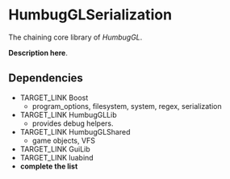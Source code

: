 # HumbugGLSerialization #

The chaining core library of *HumbugGL*.

**Description here**.

## Dependencies ## 

- TARGET_LINK Boost
	* program_options, filesystem, system, regex, serialization
- TARGET_LINK HumbugGLLib
    * provides debug helpers.
- TARGET_LINK HumbugGLShared
	* game objects, VFS
- TARGET_LINK GuiLib
- TARGET_LINK luabind
- **complete the list**
